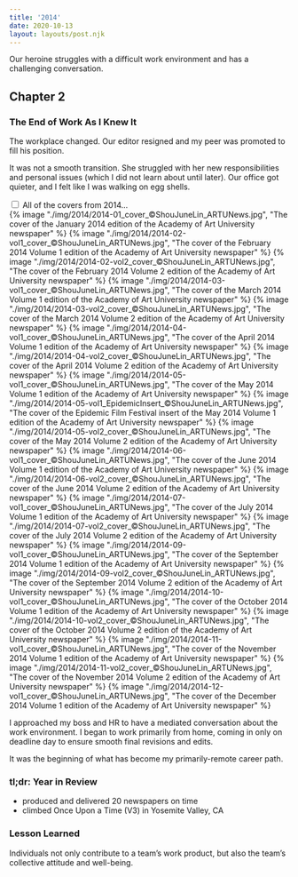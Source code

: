 ```yaml
---
title: '2014'
date: 2020-10-13
layout: layouts/post.njk
---
```


<span class="small-caps">Our heroine struggles</span> with a difficult work environment and has a challenging conversation.

<!-- excerpt -->

<h2>Chapter 2</h2>
<h3>The End of Work As I Knew It</h3>

The workplace changed. Our editor resigned and my peer was promoted to fill his position. 

It was not a smooth transition. She struggled with her new responsibilities and personal issues (which I did not learn about until later). Our office got quieter, and I felt like I was walking on egg shells.

<div class="accordion">
<input type="checkbox" id="2014" class="accordion__input">
<label for="2014" class="accordion__label">All of the covers from 2014...</label>
<div class="img-container">
{% image "./img/2014/2014-01_cover_©ShouJuneLin_ARTUNews.jpg", "The cover of the January 2014 edition of the Academy of Art University newspaper" %}
{% image "./img/2014/2014-02-vol1_cover_©ShouJuneLin_ARTUNews.jpg", "The cover of the February 2014 Volume 1 edition of the Academy of Art University newspaper" %}
{% image "./img/2014/2014-02-vol2_cover_©ShouJuneLin_ARTUNews.jpg", "The cover of the February 2014 Volume 2 edition of the Academy of Art University newspaper" %}
{% image "./img/2014/2014-03-vol1_cover_©ShouJuneLin_ARTUNews.jpg", "The cover of the March 2014 Volume 1 edition of the Academy of Art University newspaper" %}
{% image "./img/2014/2014-03-vol2_cover_©ShouJuneLin_ARTUNews.jpg", "The cover of the March 2014 Volume 2 edition of the Academy of Art University newspaper" %}
{% image "./img/2014/2014-04-vol1_cover_©ShouJuneLin_ARTUNews.jpg", "The cover of the April 2014 Volume 1 edition of the Academy of Art University newspaper" %}
{% image "./img/2014/2014-04-vol2_cover_©ShouJuneLin_ARTUNews.jpg", "The cover of the April 2014 Volume 2 edition of the Academy of Art University newspaper" %}
{% image "./img/2014/2014-05-vol1_cover_©ShouJuneLin_ARTUNews.jpg", "The cover of the May 2014 Volume 1 edition of the Academy of Art University newspaper" %}
{% image "./img/2014/2014-05-vol1_EpidemicInsert_©ShouJuneLin_ARTUNews.jpg", "The cover of the Epidemic Film Festival insert of the May 2014 Volume 1 edition of the Academy of Art University newspaper" %}
{% image "./img/2014/2014-05-vol2_cover_©ShouJuneLin_ARTUNews.jpg", "The cover of the May 2014 Volume 2 edition of the Academy of Art University newspaper" %}
{% image "./img/2014/2014-06-vol1_cover_©ShouJuneLin_ARTUNews.jpg", "The cover of the June 2014 Volume 1 edition of the Academy of Art University newspaper" %}
{% image "./img/2014/2014-06-vol2_cover_©ShouJuneLin_ARTUNews.jpg", "The cover of the June 2014 Volume 2 edition of the Academy of Art University newspaper" %}
{% image "./img/2014/2014-07-vol1_cover_©ShouJuneLin_ARTUNews.jpg", "The cover of the July 2014 Volume 1 edition of the Academy of Art University newspaper" %}
{% image "./img/2014/2014-07-vol2_cover_©ShouJuneLin_ARTUNews.jpg", "The cover of the July 2014 Volume 2 edition of the Academy of Art University newspaper" %}
{% image "./img/2014/2014-09-vol1_cover_©ShouJuneLin_ARTUNews.jpg", "The cover of the September 2014 Volume 1 edition of the Academy of Art University newspaper" %}
{% image "./img/2014/2014-09-vol2_cover_©ShouJuneLin_ARTUNews.jpg", "The cover of the September 2014 Volume 2 edition of the Academy of Art University newspaper" %}
{% image "./img/2014/2014-10-vol1_cover_©ShouJuneLin_ARTUNews.jpg", "The cover of the October 2014 Volume 1 edition of the Academy of Art University newspaper" %}
{% image "./img/2014/2014-10-vol2_cover_©ShouJuneLin_ARTUNews.jpg", "The cover of the October 2014 Volume 2 edition of the Academy of Art University newspaper" %}
{% image "./img/2014/2014-11-vol1_cover_©ShouJuneLin_ARTUNews.jpg", "The cover of the November 2014 Volume 1 edition of the Academy of Art University newspaper" %}
{% image "./img/2014/2014-11-vol2_cover_©ShouJuneLin_ARTUNews.jpg", "The cover of the November 2014 Volume 2 edition of the Academy of Art University newspaper" %}
{% image "./img/2014/2014-12-vol1_cover_©ShouJuneLin_ARTUNews.jpg", "The cover of the December 2014 Volume 1 edition of the Academy of Art University newspaper" %}
</div>
</div>

I approached my boss and HR to have a mediated conversation about the work environment. I began to work primarily from home, coming in only on deadline day to ensure smooth final revisions and edits.

It was the beginning of what has become my primarily-remote career path.

### tl;dr: Year in Review

* produced and delivered 20 newspapers on time
* climbed Once Upon a Time (V3) in Yosemite Valley, CA

### Lesson Learned
Individuals not only contribute to a team’s work product, but also the team’s collective attitude and well-being.